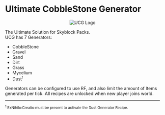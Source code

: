 # Ultimate CobbleStone Generator
<p align="center">
  <img src="https://raw.githubusercontent.com/rafacost/ultimatecobblegen/master/src/main/resources/assets/ultimatecobblegen/textures/wiki/ucg_logo.png" alt="UCG Logo"/>
</p>
The Ultimate Solution for Skyblock Packs.
<br/>
UCG has 7 Generators:
<ul>
<li>CobbleStone</li>
<li>Gravel</li>
<li>Sand</li>
<li>Dirt</li>
<li>Grass</li>
<li>Mycelium</li>
<li>Dust<sup>1</sup></li>
</ul>
Generators can be configured to use RF, and also limit the amount of Items generated per tick.
All recipes are unlocked when new player joins world.<br/>
<hr/>
<small>
<sup>1</sup> ExNihilo:Creatio must be present to activate the Dust Generator Recipe.
</small>